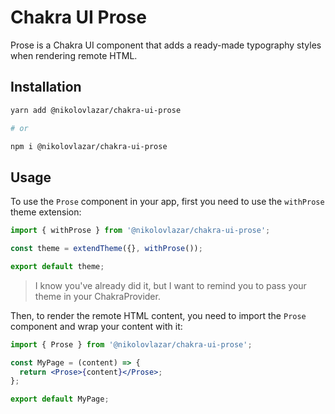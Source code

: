 # Chakra UI Prose

Prose is a Chakra UI component that adds a ready-made typography styles when
rendering remote HTML.

## Installation

```sh
yarn add @nikolovlazar/chakra-ui-prose

# or

npm i @nikolovlazar/chakra-ui-prose
```

## Usage

To use the `Prose` component in your app, first you need to use the `withProse`
theme extension:

```typescript
import { withProse } from '@nikolovlazar/chakra-ui-prose';

const theme = extendTheme({}, withProse());

export default theme;
```

> I know you've already did it, but I want to remind you to pass your theme in
> your ChakraProvider.

Then, to render the remote HTML content, you need to import the `Prose`
component and wrap your content with it:

```jsx
import { Prose } from '@nikolovlazar/chakra-ui-prose';

const MyPage = (content) => {
  return <Prose>{content}</Prose>;
};

export default MyPage;
```
